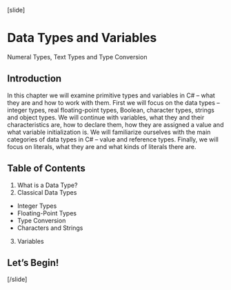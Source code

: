 [slide]
# Data Types and Variables
Numeral Types, Text Types and Type Conversion

## Introduction

In this chapter we will examine primitive types and variables in C# – what they are and how to work with them. First we will focus on the data types – integer types, real floating-point types, Boolean, character types, strings and object types. We will continue with variables, what they and their characteristics are, how to declare them, how they are assigned a value and what variable initialization is. We will familiarize ourselves with the main categories of data types in C# – value and reference types. Finally, we will focus on literals, what they are and what kinds of literals there are.

## Table of Contents

1. What is a Data Type?
2. Classical Data Types
- Integer Types
- Floating-Point Types
- Type Conversion
- Characters and Strings
3. Variables

## Let’s Begin!

[/slide]
